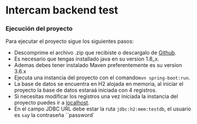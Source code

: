 # Intercam backend test

### Ejecución del proyecto 
Para ejecutar el proyecto sigue los siguientes pasos:

* Descomprime el archivo .zip que recibiste o descargalo de [Github](https://github.com/angelcamacho34/backTest).
* Es necesario que tengas installado java en su version 1.8_x.
* Ademas debes tener instalado Maven preferentemente es su version 3.6.x
* Ejecuta una instancia del proyecto con el comando``mvn spring-boot:run``.
* La base de datos se encuentra en H2 alojada en memoria, al iniciar el proyecto la base de datos estaraá iniciada con 4 registros.
* Si necesitas modificar los registros una vez iniciada la instancia del proyecto puedes ir a [localhost](http://localhost:8090/h2-console).
* En el campo JDBC URL debe estar la ruta ``jdbc:h2:mem:testdb``, el usuario es ``sa``y la contraseña ``password`


